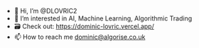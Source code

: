 - 👋 Hi, I’m @DLOVRIC2
- 👀 I’m interested in AI, Machine Learning, Algorithmic Trading
- 🗃️ Check out: https://dominic-lovric.vercel.app/
- 📫 How to reach me dominic@algorise.co.uk
